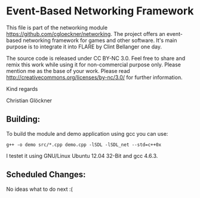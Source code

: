 Event-Based Networking Framework
============================

This file is part of the networking module https://github.com/cgloeckner/networking. The project offers an event-based networking framework for games and other software. It's main purpose is to integrate it into FLARE by Clint Bellanger one day.

The source code is released under CC BY-NC 3.0. Feel free to share and remix this work while using it for non-commercial purpose only. Please mention me as the base of your work. Please read http://creativecommons.org/licenses/by-nc/3.0/ for further information.

Kind regards

Christian Glöckner


Building:
--------

To build the module and demo application using gcc you can use:

	g++ -o demo src/*.cpp demo.cpp -lSDL -lSDL_net --std=c++0x

I testet it using GNU/Linux Ubuntu 12.04 32-Bit and gcc 4.6.3.


Scheduled Changes:
----------------

No ideas what to do next :(


